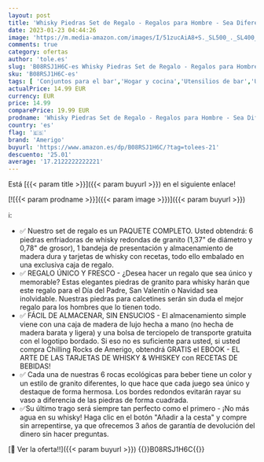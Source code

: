 ```yaml
---
layout: post
title: 'Whisky Piedras Set de Regalo - Regalos para Hombre - Sea Diferente a la Hora de Elegir un Regalo - Reutilizables Cubitos de Hielo - 8 Whisky Rocks de Granito - Amerigo Whiskey Stones Gift Set'
date: 2023-01-23 04:44:26
image: 'https://m.media-amazon.com/images/I/51zucAiA8+S._SL500_._SL400_.jpg'
comments: true
category: ofertas
author: 'tole.es'
slug: 'B08RSJ1H6C-es Whisky Piedras Set de Regalo - Regalos para Hombre - Sea...'
sku: 'B08RSJ1H6C-es'
tags: [ 'Conjuntos para el bar','Hogar y cocina','Utensilios de bar','Utensilios de cocina','amerigo','de','regalo','set','🇪🇸', ]
actualPrice: 14.99 EUR
currency: EUR
price: 14.99
comparePrice: 19.99 EUR
prodname: 'Whisky Piedras Set de Regalo - Regalos para Hombre - Sea Diferente a la Hora de Elegir un Regalo - Reutilizables Cubitos de Hielo - 8 Whisky Rocks de Granito - Amerigo Whiskey Stones Gift Set'
country: 'es'
flag: '🇪🇸'
brand: 'Amerigo'
buyurl: 'https://www.amazon.es/dp/B08RSJ1H6C/?tag=tolees-21'
descuento: '25.01'
average: '17.2122222222221'
---
```


Está [{{< param title >}}]({{< param buyurl >}}) en el siguiente enlace!

[![{{< param prodname >}}]({{< param image >}})]({{< param buyurl >}})

ℹ️:

- ✅ Nuestro set de regalo es un PAQUETE COMPLETO. Usted obtendrá: 6 piedras enfriadoras de whisky redondas de granito (1,37" de diámetro y 0,78" de grosor), 1 bandeja de presentación y almacenamiento de madera dura y tarjetas de whisky con recetas, todo ello embalado en una exclusiva caja de regalo.
- ✅ REGALO ÚNICO Y FRESCO - ¿Desea hacer un regalo que sea único y memorable? Estas elegantes piedras de granito para whisky harán que este regalo para el Día del Padre, San Valentín o Navidad sea inolvidable. Nuestras piedras para calcetines serán sin duda el mejor regalo para los hombres que lo tienen todo.
- ✅ FÁCIL DE ALMACENAR, SIN ENSUCIOS - El almacenamiento simple viene con una caja de madera de lujo hecha a mano (no hecha de madera barata y ligera) y una bolsa de terciopelo de transporte gratuita con el logotipo bordado. Si eso no es suficiente para usted, si usted compra Chilling Rocks de Amerigo, obtendrá GRATIS el EBOOK - EL ARTE DE LAS TARJETAS DE WHISKY & WHISKEY con RECETAS DE BEBIDAS!
- ✅ Cada una de nuestras 6 rocas ecológicas para beber tiene un color y un estilo de granito diferentes, lo que hace que cada juego sea único y destaque de forma hermosa. Los bordes redondos evitarán rayar su vaso a diferencia de las piedras de forma cuadrada.
- ✅Su último trago será siempre tan perfecto como el primero - ¡No más agua en su whisky! Haga clic en el botón "Añadir a la cesta" y compre sin arrepentirse, ya que ofrecemos 3 años de garantía de devolución del dinero sin hacer preguntas.

[🛒 Ver la oferta!!]({{< param buyurl >}})
{{<world>}}B08RSJ1H6C{{</world>}}
